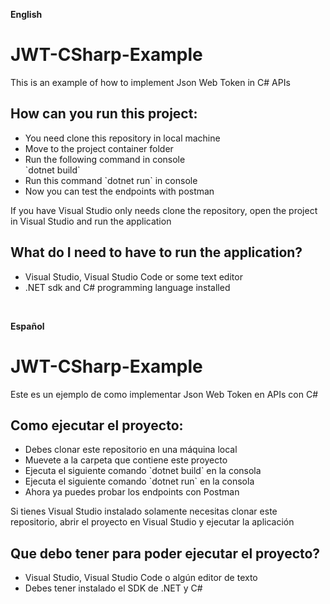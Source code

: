 **English**

<h1> JWT-CSharp-Example </h1>

<p>This is an example of how to implement Json Web Token in C# APIs</p>

<h2>How can you run this project: </h2>
<ul>
  <li>You need clone this repository in local machine</li>
  <li>Move to the project container folder</li>
  <li>Run the following command in console</li>
  `dotnet build`
  <li>Run this command `dotnet run` in console</li>
  <li>Now you can test the endpoints with postman</li>
</ul>

<p>If you have Visual Studio only needs clone the repository, open the project in Visual Studio and run the application</p>

<h2>What do I need to have to run the application?</h2>
<ul>
  <li>Visual Studio, Visual Studio Code or some text editor</li>
  <li>.NET sdk and C# programming language installed</li>
</ul>

</hr>
</br>

**Español**
<h1> JWT-CSharp-Example </h1>

<p>Este es un ejemplo de como implementar Json Web Token en APIs con C#</p>

<h2>Como ejecutar el proyecto: </h2>
<ul>
  <li>Debes clonar este repositorio en una máquina local</li>
  <li>Muevete a la carpeta que contiene este proyecto</li>
  <li>Ejecuta el siguiente comando `dotnet build` en la consola</li>
  <li>Ejecuta el siguiente comando `dotnet run` en la consola</li>
  <li>Ahora ya puedes probar los endpoints con Postman</li>
</ul>

<p>Si tienes Visual Studio instalado solamente necesitas clonar este repositorio, abrir el proyecto en Visual Studio y ejecutar la aplicación</p>

<h2>Que debo tener para poder ejecutar el proyecto?</h2>
<ul>
  <li>Visual Studio, Visual Studio Code o algún editor de texto</li>
  <li>Debes tener instalado el SDK de .NET y C#</li>
</ul>
